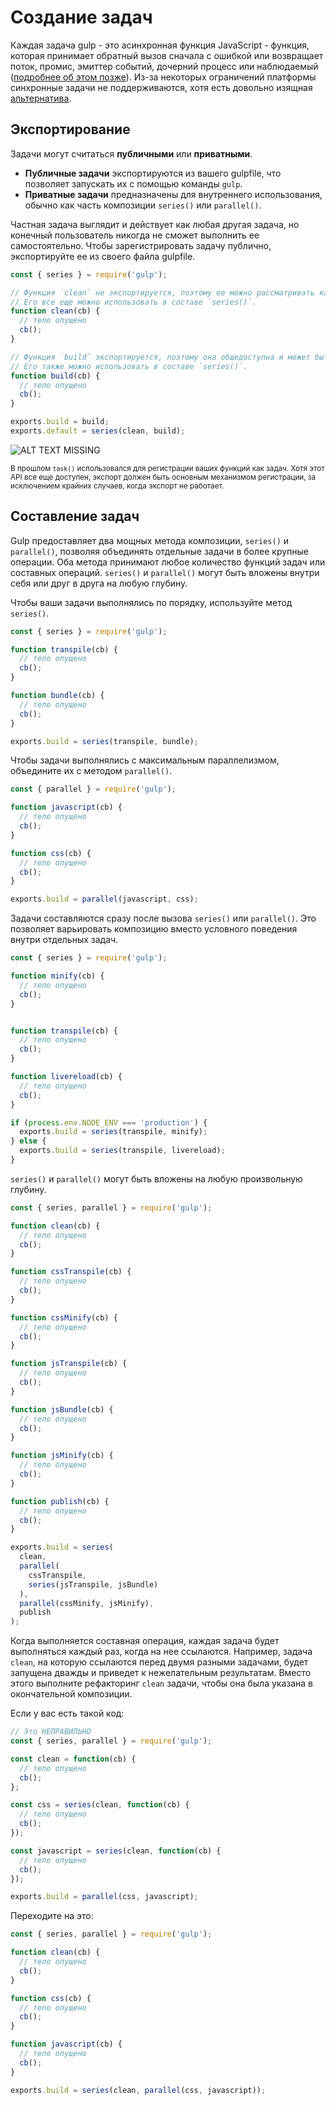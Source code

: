 <!-- front-matter
id: creating-tasks
title: Создание задач
hide_title: true
sidebar_label: Создание задач
-->

# Создание задач

Каждая задача gulp - это асинхронная функция JavaScript - функция, которая принимает обратный вызов сначала с ошибкой или возвращает поток, промис, эмиттер событий, дочерний процесс или наблюдаемый ([подробнее об этом позже][async-completion-docs]). Из-за некоторых ограничений платформы синхронные задачи не поддерживаются, хотя есть довольно изящная [альтернатива][using-async-await-docs].

## Экспортирование

Задачи могут считаться **публичными** или **приватными**.

* **Публичные задачи** экспортируются из вашего gulpfile, что позволяет запускать их с помощью команды `gulp`.
* **Приватные задачи** предназначены для внутреннего использования, обычно как часть композиции `series()` или `parallel()`.

Частная задача выглядит и действует как любая другая задача, но конечный пользователь никогда не сможет выполнить ее самостоятельно. Чтобы зарегистрировать задачу публично, экспортируйте ее из своего файла gulpfile.

```js
const { series } = require('gulp');

// Функция `clean` не экспортируется, поэтому ее можно рассматривать как частную задачу.
// Его все еще можно использовать в составе `series()`.
function clean(cb) {
  // тело опущено
  cb();
}

// Функция `build` экспортируется, поэтому она общедоступна и может быть запущена с помощью команды `gulp`.
// Его также можно использовать в составе `series()`.
function build(cb) {
  // тело опущено
  cb();
}

exports.build = build;
exports.default = series(clean, build);
```

![ALT TEXT MISSING][img-gulp-tasks-command]

<small>В прошлом `task()` использовался для регистрации ваших функций как задач. Хотя этот API все еще доступен, экспорт должен быть основным механизмом регистрации, за исключением крайних случаев, когда экспорт не работает.</small>

## Составление задач

Gulp предоставляет два мощных метода композиции, `series()` и `parallel()`, позволяя объединять отдельные задачи в более крупные операции. Оба метода принимают любое количество функций задач или составных операций.  `series()` и `parallel()` могут быть вложены внутри себя или друг в друга на любую глубину.

Чтобы ваши задачи выполнялись по порядку, используйте метод `series()`.

```js
const { series } = require('gulp');

function transpile(cb) {
  // тело опущено
  cb();
}

function bundle(cb) {
  // тело опущено
  cb();
}

exports.build = series(transpile, bundle);
```

Чтобы задачи выполнялись с максимальным параллелизмом, объедините их с методом `parallel()`.

```js
const { parallel } = require('gulp');

function javascript(cb) {
  // тело опущено
  cb();
}

function css(cb) {
  // тело опущено
  cb();
}

exports.build = parallel(javascript, css);
```

Задачи составляются сразу после вызова `series()` или `parallel()`. Это позволяет варьировать композицию вместо условного поведения внутри отдельных задач.

```js
const { series } = require('gulp');

function minify(cb) {
  // тело опущено
  cb();
}


function transpile(cb) {
  // тело опущено
  cb();
}

function livereload(cb) {
  // тело опущено
  cb();
}

if (process.env.NODE_ENV === 'production') {
  exports.build = series(transpile, minify);
} else {
  exports.build = series(transpile, livereload);
}
```

`series()` и `parallel()` могут быть вложены на любую произвольную глубину.

```js
const { series, parallel } = require('gulp');

function clean(cb) {
  // тело опущено
  cb();
}

function cssTranspile(cb) {
  // тело опущено
  cb();
}

function cssMinify(cb) {
  // тело опущено
  cb();
}

function jsTranspile(cb) {
  // тело опущено
  cb();
}

function jsBundle(cb) {
  // тело опущено
  cb();
}

function jsMinify(cb) {
  // тело опущено
  cb();
}

function publish(cb) {
  // тело опущено
  cb();
}

exports.build = series(
  clean,
  parallel(
    cssTranspile,
    series(jsTranspile, jsBundle)
  ),
  parallel(cssMinify, jsMinify),
  publish
);
```

Когда выполняется составная операция, каждая задача будет выполняться каждый раз, когда на нее ссылаются. Например, задача `clean`, на которую ссылаются перед двумя разными задачами, будет запущена дважды и приведет к нежелательным результатам. Вместо этого выполните рефакторинг `clean` задачи, чтобы она была указана в окончательной композиции.

Если у вас есть такой код:

```js
// Это НЕПРАВИЛЬНО
const { series, parallel } = require('gulp');

const clean = function(cb) {
  // тело опущено
  cb();
};

const css = series(clean, function(cb) {
  // тело опущено
  cb();
});

const javascript = series(clean, function(cb) {
  // тело опущено
  cb();
});

exports.build = parallel(css, javascript);
```

Переходите на это:

```js
const { series, parallel } = require('gulp');

function clean(cb) {
  // тело опущено
  cb();
}

function css(cb) {
  // тело опущено
  cb();
}

function javascript(cb) {
  // тело опущено
  cb();
}

exports.build = series(clean, parallel(css, javascript));
```

[async-completion-docs]: ../getting-started/4-async-completion.md
[using-async-await-docs]: ../getting-started/4-async-completion.md#using-async-await
[img-gulp-tasks-command]: https://gulpjs.com/img/docs-gulp-tasks-command.png
[async-once]: https://github.com/gulpjs/async-once
